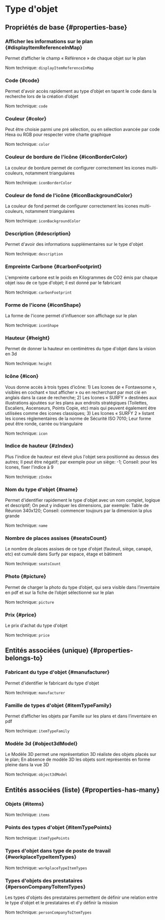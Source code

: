 # Type d'objet
<!--- THIS FILE IS GENERATED PLEASE DO NOT EDIT IT DIRECTLY --->



## Propriétés de base {#properties-base} ##

### Afficher les informations sur le plan {#displayItemReferenceInMap}

Permet d’afficher le champ « Référence » de chaque objet sur le plan

Nom technique: ```displayItemReferenceInMap```

### Code {#code}

Permet d'avoir accès rapidement au type d’objet en tapant le code dans la recherche lors de la création d’objet

Nom technique: ```code```

### Couleur {#color}

Peut être choisie parmi une pré sélection, ou en sélection avancée par code Hexa ou RGB pour respecter votre charte graphique

Nom technique: ```color```

### Couleur de bordure de l'icône {#iconBorderColor}

La couleur de bordure permet de configurer correctement les icones multi-couleurs, notamment triangulaires

Nom technique: ```iconBorderColor```

### Couleur de fond de l'icône {#iconBackgroundColor}

La couleur de fond permet de configurer correctement les icones multi-couleurs, notamment triangulaires

Nom technique: ```iconBackgroundColor```

### Description {#description}

Permet d'avoir des informations supplémentaires sur le type d'objet

Nom technique: ```description```

### Empreinte Carbone {#carbonFootprint}

L'empreinte carbone est le poids en Kilogrammes de CO2 émis par chaque objet issu de ce type d'objet; il est donné par le fabricant

Nom technique: ```carbonFootprint```

### Forme de l'icone {#iconShape}

La forme de l'icone permet d'influencer son affichage sur le plan

Nom technique: ```iconShape```

### Hauteur {#height}

Permet de donner la hauteur en centimètres du type d'objet dans la vision en 3d

Nom technique: ```height```

### Icône {#icon}

Vous donne accès à trois types d’icône: 1) Les Icones de « Fontawsome », visibles en cochant « tout afficher » ou en recherchant par mot clé en anglais dans la case de recherche; 2) Les Icones « SURFY » destinées aux illustrations ajoutées sur les plans aux endroits stratégiques (Toilettes, Escaliers, Ascenseurs, Points Copie, etc) mais qui peuvent également être utilisées comme des icones classiques; 3) Les Icones « SURFY 2 » listant les icones réglementaires de la norme de Sécurité ISO 7010; Leur forme peut être ronde, carrée ou triangulaire

Nom technique: ```icon```

### Indice de hauteur {#zIndex}

Plus l'indice de hauteur est élevé plus l'objet sera positionné au dessus des autres; Il peut être négatif; par exemple pour un siège: -1; Conseil: pour les Icones, fixer l'indice à 9

Nom technique: ```zIndex```

### Nom du type d'objet {#name}

Permet d'identifier rapidement le type d'objet avec un nom complet, logique et descriptif; On peut y indiquer les dimensions, par exemple: Table de Réunion 340x120; Conseil: commencer toujours par la dimension la plus grande

Nom technique: ```name```

### Nombre de places assises {#seatsCount}

Le nombre de places assises de ce type d'objet (fauteuil, siège, canapé, etc) est cumulé dans Surfy par espace, étage et bâtiment

Nom technique: ```seatsCount```

### Photo {#picture}

Permet de charger la photo du type d’objet, qui sera visible dans l’inventaire en pdf et sur la fiche de l’objet sélectionné sur le plan

Nom technique: ```picture```

### Prix {#price}

Le prix d'achat du type d'objet

Nom technique: ```price```


## Entités associées (unique) {#properties-belongs-to} ##

### Fabricant du type d'objet {#manufacturer}

Permet d'identifier le fabricant du type d'objet

Nom technique: ```manufacturer```

### Famille de types d'objet {#itemTypeFamily}

Permet d’afficher les objets par Famille sur les plans et dans l’inventaire en pdf

Nom technique: ```itemTypeFamily```

### Modèle 3d {#object3dModel}

Le Modèle 3D permet une représentation 3D réaliste des objets placés sur le plan; En absence de modèle 3D les objets sont représentés en forme pleine dans la vue 3D

Nom technique: ```object3dModel```


## Entités associées (liste) {#properties-has-many} ##

### Objets {#items}



Nom technique: ```items```

### Points des types d'objet {#itemTypePoints}



Nom technique: ```itemTypePoints```

### Types d'objet dans type de poste de travail {#workplaceTypeItemTypes}



Nom technique: ```workplaceTypeItemTypes```

### Types d'objets des prestataires {#personCompanyToItemTypes}

Les types d'objets des prestataires permettent de définir une relation entre le type d'objet et le prestataires et d'y définir la mission

Nom technique: ```personCompanyToItemTypes```




